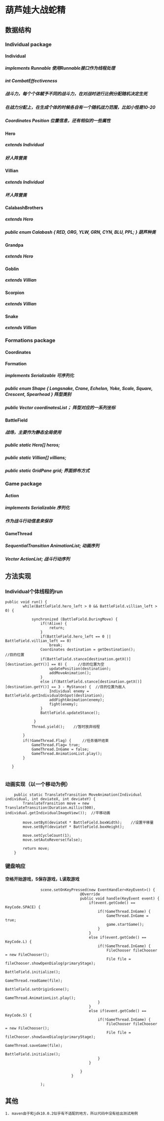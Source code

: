 
# 葫芦娃大战蛇精

## 数据结构
	
### Individual package

#### Individual
##### implements Runnable 使用Runnable接口作为线程处理
##### int CombatEffectiveness 
##### 战斗力，每个个体赋予不同的战斗力，在对战时进行比例分配随机决定生死
##### 在战力分配上，在生成个体的时候各自有一个随机战力范围，比如小怪是10-20
##### Coordinates Position 位置信息，还有相似的一些属性
#### Hero 
##### extends Individual
##### 好人阵营类
#### Villian
##### extends Individual
##### 坏人阵营类
#### CalabashBrothers
##### extends Hero
##### public enum Calabash { RED, ORG, YLW, GRN, CYN, BLU, PPL; } 葫芦种类
#### Grandpa
##### extends Hero
#### Goblin
##### extends Villian
#### Scorpion
##### extends Villian 
#### Snake
##### extends Villian
		
### Formations package
#### Coordinates
			
#### Formation
##### implements Serializable 可序列化
##### public enum Shape { Longsnake, Crane, Echelon, Yoke, Scale, Square, Crescent, Spearhead } 阵型类别
##### public Vector<Coordinates> coordinatesList； 阵型对应的一系列坐标
#### BattleField
##### 战场，主要作为静态全局使用
##### public static Hero[] heros;
##### public static Villian[] villians;
##### public static GridPane grid; 界面排布方式
### Game package
#### Action
##### implements Serializable 序列化
##### 作为战斗行动信息来保存
#### GameThread
##### SequentialTransition AnimationList; 动画序列
##### Vector<Action> ActionList; 战斗行动序列
	
	
## 方法实现
### Individual个体线程的run
```
public void run() {
        while(BattleField.hero_left > 0 && BattleField.villian_left > 0) {

            synchronized (BattleField.DuringMove) {
                if(!Alive) {
                    return;
                }
                if(BattleField.hero_left == 0 || BattleField.villian_left == 0)
                    break;
                Coordinates destination = getDestination();                          //目的位置
                if(BattleField.stance[destination.getX()][destination.getY()] == 0) {     //目的位置为空
                    updatePosition(destination);
                    addMoveAnimation();
                }
                else if(BattleField.stance[destination.getX()][destination.getY()] == 3 - MyStance) {  //目的位置为敌人
                    Individual enemy = BattleField.getIndividualOnSpot(destination);
                    addFightAnimation(enemy);
                    fight(enemy);
                }
                BattleField.updateStance();

             }
            Thread.yield();    //暂时放弃线程

        }
        if(!GameThread.Flag) {     //任务循环结束
            GameThread.Flag= true; 
            GameThread.InGame = false;
            GameThread.AnimationList.play();
        }

   }
    
```
	
	
### 动画实现（以一个移动为例）
```
	public static TranslateTransition MoveAnimation(Individual individual, int deviateX, int deviateY) {
        TranslateTransition move = new TranslateTransition(Duration.millis(500), individual.getIndividualImageView());  //平移动画

        move.setByX(deviateX * BattleField.boxWidth);    //设置平移量
        move.setByY(deviateY * BattleField.boxHeight);   

        move.setCycleCount(1);
        move.setAutoReverse(false);

        return move;
    }
```
	
	
### 键盘响应
#### 空格开始游戏，S保存游戏，L读取游戏
#### 
```
		        scene.setOnKeyPressed(new EventHandler<KeyEvent>() {
                                  @Override
                                  public void handle(KeyEvent event) {
                                      if(event.getCode() == KeyCode.SPACE) {
                                          if(!GameThread.InGame) {
                                              GameThread.InGame = true;
                                              game.startGame();
                                          }
                                      }
                                      else if(event.getCode() == KeyCode.L) {
                                          if(!GameThread.InGame) {
                                              FileChooser fileChooser = new FileChooser();
                                              File file = fileChooser.showOpenDialog(primaryStage);
                                              BattleField.initialize();
                                              GameThread.readGame(file);
                                              BattleField.setOriginScene();
                                              GameThread.AnimationList.play();
                                          }
                                      }
                                      else if(event.getCode() == KeyCode.S) {
                                          if(!GameThread.InGame) {
                                              FileChooser fileChooser = new FileChooser();
                                              File file = fileChooser.showSaveDialog(primaryStage);
                                              GameThread.saveGame(file);
                                              BattleField.initialize();
                                          }
                                      }

                                  }
                              }

				);
```
	
## 	 其他
	1. maven由于和jdk10.0.2似乎有不适配的地方，所以代码中没有给出测试用例

